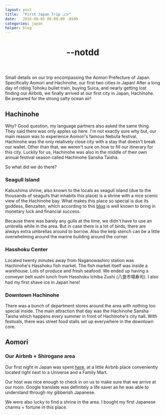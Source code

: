 ```yaml
---
layout: post
title:  "First Japan Trip 🇯🇵"
date:   2016-08-05 00:00:00 -0500
categories: japan
helper: blog
---
```

<header>
	<h1>
		--notdd
	</h1>
</header>
Small details on our trip encompassing the Aomori Prefecture of Japan. Specifically Aomori and Hachinohe, our first two cities in Japan! After a long day of riding Tohoku bullet train, buying Suica, and nearly getting lost finding our Airbnb, we finally arrived at our first city in Japan, Hachinohe. Be prepared for the strong salty ocean air!


<h2>Hachinohe</h2>
Why? Good question, my language partners also asked the same thing. They said there was only apples up here. I'm not exactly sure why but, our main reason was to experience Aomori's famous Nebuta festival. Hachinohe was the only relatively close city with a stay that doesn't break our wallet. Other than that, we weren't sure on how to fill our itinerary for this city. Luckily for us, Hachinohe was also in the middle of their own annual festival season called Hachinohe Sansha Taisha. 

So what did we do there?

<h3>Seagull Island</h3>
Kabushima shrine, also known to the locals as seagull island (due to the thousands of seagulls that inhabits this place) is a shrine with a nice scenic view of the Hachinohe bay. What makes this place so special is due its goddess, Benzaiten, which according to this <a href="https://bigontrips.wordpress.com/2011/11/02/kabushima-hachinohes-haven/">blog</a> is well known to bring in monetary luck and financial success.

Because there was barely any gulls at the time, we didn't have to use an umbrella while in the area. But in case there is a lot of birds, there are always extra umbrellas around to borrow. Also the kelp stench can be a little overwhelming around the marine building around the corner.

<h3>Hasshoku Center</h3>
Located twenty minutes away from Naganowashiro station was Hachinohe's Hasshoku fish market. The fish market itself was inside a warehouse. Lots of produce and fresh seafood. We ended up having a conveyer belt sushi lunch from Hasshoku Ichiba Zushi (八食市場寿司). I also had my first shave ice in Japan here!


<h3>Downtown Hachinohe</h3>
There was a bunch of department stores around the area with nothing too special inside. The main attraction that day was the Hachinohe Sansha Taisha which happens every summer in front of Hachinohe's city hall. With festivals, there was street food stalls set up everywhere in the downtown core. 





<h2>Aomori</h3>



<h3>Our Airbnb + Shirogane area</h3>
Our first night in Japan was spent <a href="">here</a>, at a little Airbnb place conveniently located right next to a Universe and a Family Mart. 

Our host was nice enough to check in on us to make sure that we arrive at our room. Google translate was definitely a life saver as he was able to understand through my gibberish Japanese.

We were also lucky to find a shrine in the area. I bought my first Japanese charms + fortune in this place. 

